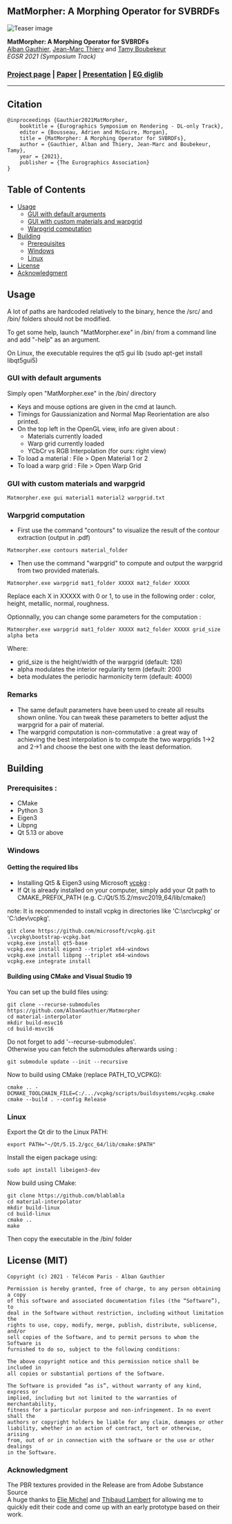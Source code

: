 ## MatMorpher: A Morphing Operator for SVBRDFs

![Teaser image](teaser_fig.png)

**MatMorpher: A Morphing Operator for SVBRDFs**<br>
[Alban Gauthier](https://perso.telecom-paristech.fr/gauthier/), [Jean-Marc Thiery](https://perso.telecom-paristech.fr/jthiery/) and [Tamy Boubekeur](https://perso.telecom-paristech.fr/boubek/)<br>
*EGSR 2021 (Symposium Track)* <br>
### [Project page](https://perso.telecom-paristech.fr/boubek/papers/MatMorpher/) | [Paper](https://diglib.eg.org/bitstream/handle/10.2312/sr20211298/141-153.pdf) | [Presentation](https://www.youtube.com/watch?v=WUBf30dzk3Q&t=3592s) | [EG diglib](https://diglib.eg.org/handle/10.2312/sr20211298)

---

## Citation
```
@inproceedings {Gauthier2021MatMorpher,
	booktitle = {Eurographics Symposium on Rendering - DL-only Track},
	editor = {Bousseau, Adrien and McGuire, Morgan},
	title = {MatMorpher: A Morphing Operator for SVBRDFs},
	author = {Gauthier, Alban and Thiery, Jean-Marc and Boubekeur, Tamy},
	year = {2021},
	publisher = {The Eurographics Association}
}
```

## Table of Contents

- [Usage](#usage)
	- [GUI with default arguments](#gui-with-default-arguments)
	- [GUI with custom materials and warpgrid](#gui-with-custom-materials-and-warpgrid)
	- [Warpgrid computation](#warpgrid-computation)
- [Building](#building)
	- [Prerequisites](#prerequisites)
	- [Windows](#windows)
	- [Linux](#linux)
- [License](#license-mit)
- [Acknowledgment](#acknowledgment)

## Usage

A lot of paths are hardcoded relatively to the binary, hence the /src/ and /bin/ folders should not be modified.

To get some help, launch "MatMorpher.exe" in /bin/ from a command line and add "-help" as an argument.

On Linux, the executable requires the qt5 gui lib (sudo apt-get install libqt5gui5)

### GUI with default arguments

Simply open "MatMorpher.exe" in the /bin/ directory

- Keys and mouse options are given in the cmd at launch.
- Timings for Gaussianization and Normal Map Reorientation are also printed.
- On the top left in the OpenGL view, info are given about :
	- Materials currently loaded
	- Warp grid currently loaded
	- YCbCr vs RGB Interpolation (for ours: right view)
- To load a material : 	File > Open Material 1 or 2
- To load a warp grid : File > Open Warp Grid

### GUI with custom materials and warpgrid

```
Matmorpher.exe gui material1 material2 warpgrid.txt
```

### Warpgrid computation

- First use the command "contours" to visualize the result of the contour extraction (output in .pdf)

```
Matmorpher.exe contours material_folder
```

- Then use the command "warpgrid" to compute and output the warpgrid from two provided materials.

```
Matmorpher.exe warpgrid mat1_folder XXXXX mat2_folder XXXXX
```

Replace each X in XXXXX with 0 or 1, to use in the following order : color, height, metallic, normal, roughness.

Optionnally, you can change some parameters for the computation :

```
Matmorpher.exe warpgrid mat1_folder XXXXX mat2_folder XXXXX grid_size alpha beta
```

Where:
- grid_size is the height/width of the warpgrid (default: 128)
- alpha modulates the interior regularity term (default: 200)
- beta modulates the periodic harmonicity term (default: 4000)

### Remarks

- The same default parameters have been used to create all results shown online. You can tweak these parameters to better adjust the warpgrid for a pair of material.
- The warpgrid computation is non-commutative : a great way of achieving the best interpolation is to compute the two warpgrids 1->2 and 2->1 and choose the best one with the least deformation.

## Building

### Prerequisites :
 - CMake
 - Python 3
 - Eigen3
 - Libpng
 - Qt 5.13 or above

### Windows

#### Getting the required libs

- Installing Qt5 & Eigen3 using Microsoft [vcpkg](https://github.com/microsoft/vcpkg.git) :
- If Qt is already installed on your computer, simply add your Qt path to CMAKE_PREFIX_PATH (e.g. C:/Qt/5.15.2/msvc2019_64/lib/cmake/)

note: It is recommended to install vcpkg in directories like 'C:\src\vcpkg' or 'C:\dev\vcpkg'.

```
git clone https://github.com/microsoft/vcpkg.git  
.\vcpkg\bootstrap-vcpkg.bat  
vcpkg.exe install qt5-base
vcpkg.exe install eigen3 --triplet x64-windows  
vcpkg.exe install libpng --triplet x64-windows
vcpkg.exe integrate install  
```

#### Building using CMake and Visual Studio 19

You can set up the build files using:
```
git clone --recurse-submodules https://github.com/AlbanGauthier/Matmorpher
cd material-interpolator
mkdir build-msvc16
cd build-msvc16
```

Do not forget to add '--recurse-submodules'.  
Otherwise you can fetch the submodules afterwards using : 

```
git submodule update --init --recursive
```

Now to build using CMake (replace PATH_TO_VCPKG): 

```
cmake .. -DCMAKE_TOOLCHAIN_FILE=C:/.../vcpkg/scripts/buildsystems/vcpkg.cmake
cmake --build . --config Release
```

### Linux

Export the Qt dir to the Linux PATH:
```
export PATH="~/Qt/5.15.2/gcc_64/lib/cmake:$PATH"
```

Install the eigen package using:
```
sudo apt install libeigen3-dev
```

Now build using CMake: 

```
git clone https://github.com/blablabla
cd material-interpolator  
mkdir build-linux  
cd build-linux  
cmake ..   
make
```

Then copy the executable in the /bin/ folder

## License (MIT)

```
Copyright (c) 2021 - Télécom Paris - Alban Gauthier

Permission is hereby granted, free of charge, to any person obtaining a copy
of this software and associated documentation files (the “Software”), to
deal in the Software without restriction, including without limitation the
rights to use, copy, modify, merge, publish, distribute, sublicense, and/or
sell copies of the Software, and to permit persons to whom the Software is
furnished to do so, subject to the following conditions:

The above copyright notice and this permission notice shall be included in
all copies or substantial portions of the Software.

The Software is provided “as is”, without warranty of any kind, express or
implied, including but not limited to the warranties of merchantability,
fitness for a particular purpose and non-infringement. In no event shall the
authors or copyright holders be liable for any claim, damages or other
liability, whether in an action of contract, tort or otherwise, arising
from, out of or in connection with the software or the use or other dealings
in the Software.
```

### Acknowledgment

The PBR textures provided in the Release are from Adobe Substance Source  
A huge thanks to [Elie Michel](https://github.com/eliemichel) and [Thibaud Lambert](https://github.com/Daepso) for allowing me to quickly edit their code and come up with an early prototype based on their work.
